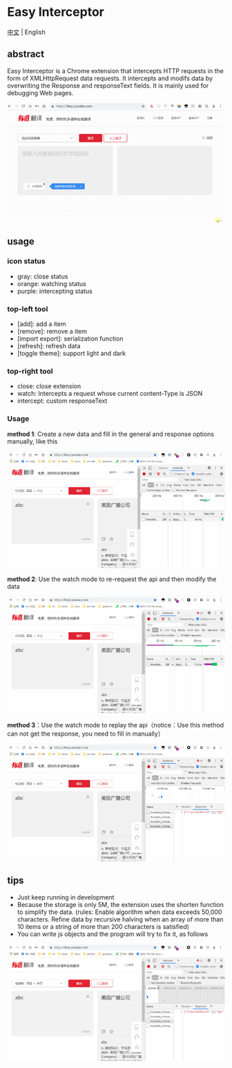 # Easy Interceptor

[中文](./readme-zh.md) | English

## abstract
Easy Interceptor is a Chrome extension that intercepts HTTP requests in the form of XMLHttpRequest data requests. It intercepts and modifs data by overwriting the Response and responseText fields. It is mainly used for debugging Web pages.

![demo](./assets/demo.gif)

## usage

### icon status
- gray: close status
- orange: watching status
- purple: intercepting status

### top-left tool
- [add]: add a item
- [remove]: remove a item
- [import export]: serialization function
- [refresh]: refresh data
- [toggle theme]: support light and dark

### top-right tool
- close: close extension
- watch: Intercepts a request whose current content-Type is JSON
- intercept: custom responseText

### Usage

**method 1**: Create a new data and fill in the general and response options manually, like this

<img src="./assets/demo-add.gif" alt="demo" style="zoom:80%;" />

**method 2**: Use the watch mode to re-request the api and then modify the data

<img src="./assets/demo-watch.gif" alt="demo2" style="zoom: 80%;" />

**method 3**：Use the watch mode to replay the api（notice：Use this method can not get the response, you need to fill in manually）

<img src="./assets/demo-replay.gif" alt="demo" style="zoom:80%;" />

## tips
- Just keep running in development
- Because the storage is only 5M, the extension uses the shorten function to simplify the data. (rules: Enable algorithm when data exceeds 50,000 characters. Refine data by recursive halving when an array of more than 10 items or a string of more than 200 characters is satisfied)
- You can write js objects and the program will try to fix it, as follows

<img src="./assets/demo-repair.gif" alt="演示" style="zoom:80%;" />
